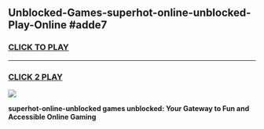 
## Unblocked-Games-superhot-online-unblocked-Play-Online #adde7
<h3>
<a href="https://news.freeplayer.one?title=superhot-online-unblocked&ref=3">CLICK TO PLAY</a></h3>
<hr>

<h3>
<a href="https://news.freeplayer.one?title=superhot-online-unblocked&ref=3">CLICK 2 PLAY</a>
  
</h3>

<a href="https://news.freeplayer.one?title=superhot-online-unblocked&ref=3"><img src="https://clearcache.store/games.png"></a>


**superhot-online-unblocked games unblocked: Your Gateway to Fun and Accessible Online Gaming**
